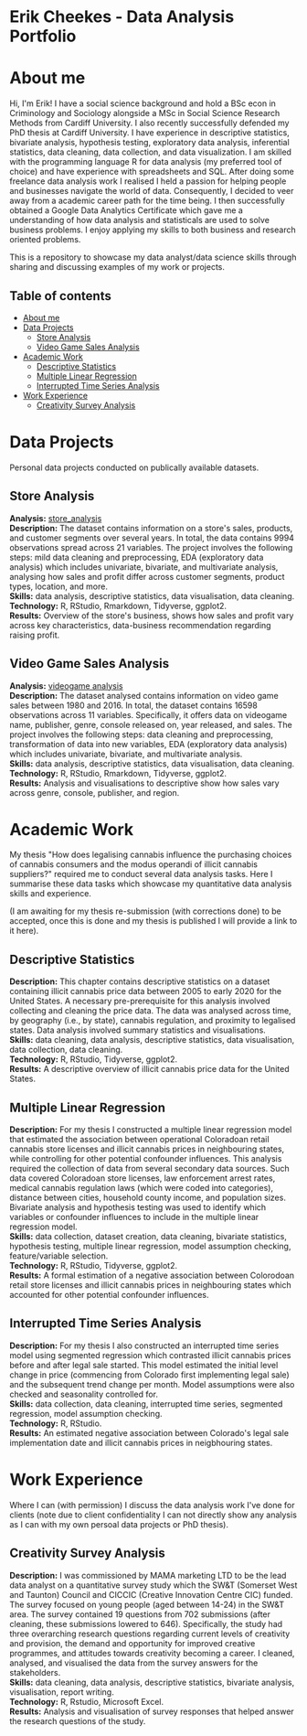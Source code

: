 # Erik Cheekes - Data Analysis Portfolio

# About me

Hi, I'm Erik! I have a social science background and hold a BSc econ in Criminology and Sociology alongside a MSc in Social Science Research Methods from Cardiff University. I also recently successfully defended my PhD thesis at Cardiff University. I have experience in descriptive statistics, bivariate analysis, hypothesis testing, exploratory data analysis, inferential statistics, data cleaning, data collection, and data visualization. I am skilled with the programming language R for data analysis (my preferred tool of choice) and have experience with spreadsheets and SQL. After doing some freelance data analysis work I realised I held a passion for helping people and businesses navigate the world of data. Consequently, I decided to veer away from a academic career path for the time being. I then successfully obtained a Google Data Analytics Certificate which gave me a understanding of how data analysis and statisticals are used to solve business problems. I enjoy applying my skills to both business and research oriented problems.

This is a repository to showcase my data analyst/data science skills through sharing and discussing examples of my work or projects.

## Table of contents

- [About me](#about-me)
- [Data Projects](#data-projects)
  + [Store Analysis](#store-analysis)
  + [Video Game Sales Analysis](#video-game-sales-analysis)
- [Academic Work](#academic-work)
  + [Descriptive Statistics](#descriptive-statistics)
  + [Multiple Linear Regression](#multiple-linear-regression)
  + [Interrupted Time Series Analysis](#interrupted-time-series-analysis)
- [Work Experience](#work-experience)
  + [Creativity Survey Analysis](#creativity-survey-analysis)

# Data Projects

Personal data projects conducted on publically available datasets.

## Store Analysis

**Analysis:** [store_analysis](https://github.com/etceek/Data-Analysis-Portfolio/blob/main/store_analysis.md)<br/> 
**Description:** The dataset contains information on a store's sales, products, and customer segments over several years. In total, the data contains 9994 observations spread across 21 variables. The project involves the following steps: mild data cleaning and preprocessing, EDA (exploratory data analysis) which includes univariate, bivariate, and multivariate analysis, analysing how sales and profit differ across customer segments, product types, location, and more.<br/> 
**Skills:** data analysis, descriptive statistics, data visualisation, data cleaning.<br/>
**Technology:** R, RStudio, Rmarkdown, Tidyverse, ggplot2.<br/>
**Results:** Overview of the store's business, shows how sales and profit vary across key characteristics, data-business recommendation regarding raising profit.<br/>

## Video Game Sales Analysis

**Analysis:** [videogame analysis](https://github.com/etceek/Data-Analysis-Portfolio/blob/main/vg_sales_analysis.md)<br/>
**Description:** The dataset analysed contains information on video game sales between 1980 and 2016. In total, the dataset contains 16598 observations across 11 variables. Specifically, it offers data on videogame name, publisher, genre, console released on, year released, and sales. The project involves the following steps: data cleaning and preprocessing, transformation of data into new variables, EDA (exploratory data analysis) which includes univariate, bivariate, and multivariate analysis.<br/> 
**Skills:** data analysis, descriptive statistics, data visualisation, data cleaning.<br/>
**Technology:** R, RStudio, Rmarkdown, Tidyverse, ggplot2.<br/>
**Results:** Analysis and visualisations to descriptive show how sales vary across genre, console, publisher, and region.<br/>

# Academic Work

My thesis "How does legalising cannabis influence the purchasing choices of cannabis consumers and the modus operandi of illicit cannabis suppliers?" required me to conduct several data analysis tasks. Here I summarise these data tasks which showcase my quantitative data analysis skills and experience. 

(I am awaiting for my thesis re-submission (with corrections done) to be accepted, once this is done and my thesis is published I will provide a link to it here).

## Descriptive Statistics

**Description:** This chapter contains descriptive statistics on a dataset containing illicit cannabis price data between 2005 to early 2020 for the United States. A necessary pre-prerequisite for this analysis involved collecting and cleaning the price data. The data was analysed across time, by geography (i.e., by state), cannabis regulation, and proximity to legalised states. Data analysis involved summary statistics and visualisations.<br/> 
**Skills:** data cleaning, data analysis, descriptive statistics, data visualisation, data collection, data cleaning.<br/>
**Technology:** R, RStudio, Tidyverse, ggplot2.<br/>
**Results:** A descriptive overview of illicit cannabis price data for the United States.<br/>

## Multiple Linear Regression

**Description:** For my thesis I constructed a multiple linear regression model that estimated the association between operational Coloradoan retail cannabis store licenses and illicit cannabis prices in neighbouring states, while controlling for other potential confounder influences. This analysis required the collection of data from several secondary data sources. Such data covered Coloradoan store licenses, law enforcement arrest rates, medical cannabis regulation laws (which were coded into categories), distance between cities, household county income, and population sizes. Bivariate analysis and hypothesis testing was used to identify which variables or confounder influences to include in the multiple linear regression model.<br/>
**Skills:** data collection, dataset creation, data cleaning, bivariate statistics, hypothesis testing, multiple linear regression, model assumption checking, feature/variable selection.<br/>
**Technology:** R, RStudio, Tidyverse, ggplot2.<br/>
**Results:** A formal estimation of a negative association between Colorodoan retail store licenses and illicit cannabis prices in neighbouring states which accounted for  other potential confounder influences.<br/>

## Interrupted Time Series Analysis

**Description:** For my thesis I also constructed an interrupted time series model using segmented regression which contrasted illicit cannabis prices before and after legal sale started. This model estimated the initial level change in price (commencing from Colorado first implementing legal sale) and the subsequent trend change per month. Model assumptions were also checked and seasonality controlled for.<br/> 
**Skills:** data collection, data cleaning, interrupted time series, segmented regression, model assumption checking.<br/>
**Technology:** R, RStudio.<br/>
**Results:** An estimated negative association between Colorado's legal sale implementation date and illicit cannabis prices in neigbhouring states.<br/>

# Work Experience

Where I can (with permission) I discuss the data analysis work I've done for clients (note due to client confidentiality I can not directly show any analysis as I can with my own persoal data projects or PhD thesis).

## Creativity Survey Analysis

**Description:** I was commissioned by MAMA marketing LTD to be the lead data analyst on a quantitative survey study which the SW&T (Somerset West and Taunton) Council and CICCIC (Creative Innovation Centre CIC) funded. The survey focused on young people (aged between 14-24) in the SW&T area. The survey contained 19 questions from 702 submissions (after cleaning, these submissions lowered to 646). Specifically, the study had three overarching research questions regarding current levels of creativity and provision, the demand and opportunity for improved creative programmes, and attitudes towards creativity becoming a career. I cleaned, analysed, and visualised the data from the survey answers for the stakeholders.<br/>
**Skills:** data cleaning, data analysis, descriptive statistics, bivariate analysis, visualisation, report writing.<br/>
**Technology:** R, Rstudio, Microsoft Excel.<br/>
**Results:** Analysis and visualisation of survey responses that helped answer the research questions of the study.<br/>
